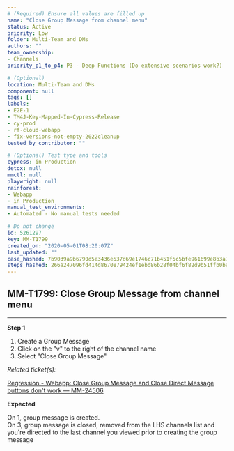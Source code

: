 ```yaml
---
# (Required) Ensure all values are filled up
name: "Close Group Message from channel menu"
status: Active
priority: Low
folder: Multi-Team and DMs
authors: ""
team_ownership:
- Channels
priority_p1_to_p4: P3 - Deep Functions (Do extensive scenarios work?)

# (Optional)
location: Multi-Team and DMs
component: null
tags: []
labels:
- E2E-1
- TM4J-Key-Mapped-In-Cypress-Release
- cy-prod
- rf-cloud-webapp
- fix-versions-not-empty-2022cleanup
tested_by_contributor: ""

# (Optional) Test type and tools
cypress: in Production
detox: null
mmctl: null
playwright: null
rainforest:
- Webapp
- in Production
manual_test_environments:
- Automated - No manual tests needed

# Do not change
id: 5261297
key: MM-T1799
created_on: "2020-05-01T08:20:07Z"
last_updated: ""
case_hashed: 7b9039a9b6790d5e3436e537d69e1746c71b451f5c5bfe961699e8b3a71c21aa67f8405286dea974a8eb74ab0945c4e6
steps_hashed: 266a247096fd414d8670879424ef1ebd86b28f04bf6f82d9b51ffb0b9f9bd7e6259b32e30519c4f3aae5d9ac338f2ee7
---
```


<!-- (Auto-generated) Based on frontmatter's "key" and "name" -->

## MM-T1799: Close Group Message from channel menu

---

**Step 1**

1. Create a Group Message
2. Click on the "v" to the right of the channel name
3. Select "Close Group Message"

_Related ticket(s):_

[Regression - Webapp: Close Group Message and Close Direct Message buttons don't work — MM-24506](https://mattermost.atlassian.net/browse/MM-24506)

**Expected**

On 1, group message is created.\
On 3, group message is closed, removed from the LHS channels list and you're directed to the last channel you viewed prior to creating the group message
